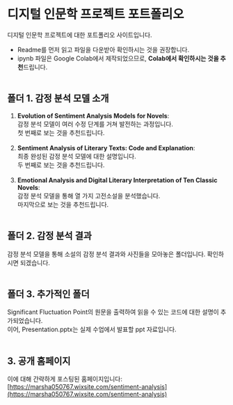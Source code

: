 # 디지털 인문학 프로젝트 포트폴리오

디지털 인문학 프로젝트에 대한 포트폴리오 사이트입니다.<br>
- Readme를 먼저 읽고 파일을 다운받아 확인하시는 것을 권장합니다.
- ipynb 파일은 Google Colab에서 제작되었으므로, **Colab에서 확인하시는 것을 추천**드립니다.<br><br>

## 폴더 1. 감정 분석 모델 소개
1. **Evolution of Sentiment Analysis Models for Novels**:<br>
   감정 분석 모델이 여러 수정 단계를 거쳐 발전하는 과정입니다.<br>
   첫 번째로 보는 것을 추천드립니다.<br><br>
2. **Sentiment Analysis of Literary Texts: Code and Explanation**:<br>
   최종 완성된 감정 분석 모델에 대한 설명입니다.<br>
   두 번째로 보는 것을 추천드립니다.<br><br>
3. **Emotional Analysis and Digital Literary Interpretation of Ten Classic Novels**:<br>
   감정 분석 모델을 통해 열 가지 고전소설을 분석했습니다.<br>
   마지막으로 보는 것을 추천드립니다.<br><br>

## 폴더 2. 감정 분석 결과
감정 분석 모델을 통해 소설의 감정 분석 결과와 사진들을 모아놓은 폴더입니다. 확인하시면 되겠습니다.<br><br>

## 폴더 3. 추가적인 폴더
Significant Fluctuation Point의 원문을 출력하여 읽을 수 있는 코드에 대한 설명이 추가되었습니다.<br>
이어, Presentation.pptx는 실제 수업에서 발표할 ppt 자료입니다.<br><br>

## 3. 공개 홈페이지
이에 대해 간략하게 포스팅된 홈페이지입니다: <br>
[https://marsha050767.wixsite.com/sentiment-analysis](https://marsha050767.wixsite.com/sentiment-analysis)
